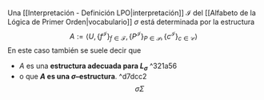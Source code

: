 Una [[Interpretación - Definición LPO|interpretación]] $\mathcal{I}$ del [[Alfabeto de la Lógica de Primer Orden|vocabulario]] $\sigma$ está determinada por la estructura$$A:=\langle U,\{f^{\mathcal{I}}\}_{f\in \mathcal{F}},\{P^{\mathcal{I}}\}_{P\in \mathcal{P}},\{c^{\mathcal{I}}\}_{c\in \mathcal{C}}\rangle$$
En este caso también se suele decir que
- $A$ es una **estructura adecuada para $L_σ$** ^321a56
- o que **$A$ es una $σ$–estructura**. ^d7dcc2
$$\sigma \Sigma$$
